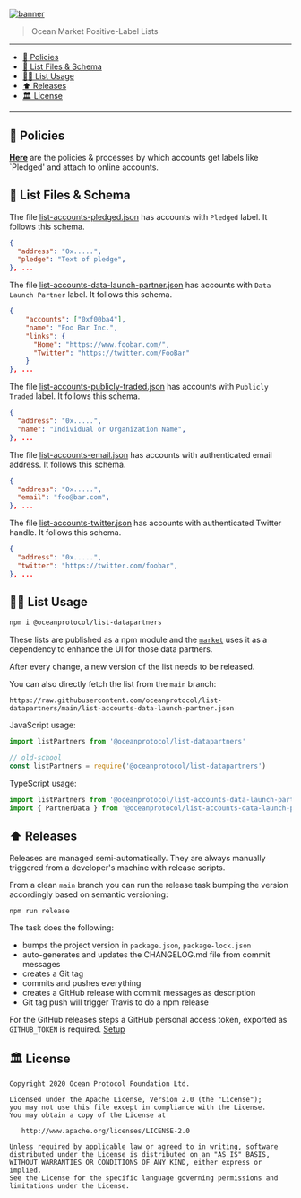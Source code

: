 [![banner](https://raw.githubusercontent.com/oceanprotocol/art/master/github/repo-banner%402x.png)](https://oceanprotocol.com)

> Ocean Market Positive-Label Lists

---

- [🦑 Policies](#-policies)
- [🤿 List Files & Schema](#-list-schema)
- [🏄‍♀️ List Usage](#️-list-usage)
- [⬆️ Releases](#️-releases)
- [🏛 License](#-license)

---

## 🦑 Policies

**[Here](policies/README.md)** are the policies & processes by which accounts get labels like `Pledged' and attach to online accounts.


## 🤿 List Files & Schema

The file [list-accounts-pledged.json](list-accounts-pledged.json) has accounts with `Pledged` label. It follows this schema.

```json
{
  "address": "0x.....",
  "pledge": "Text of pledge",
}, ...
```

The file [list-accounts-data-launch-partner.json](list-accounts-data-launch-partner.json) has accounts with `Data Launch Partner` label. It follows this schema.

```json
{
    "accounts": ["0xf00ba4"],
    "name": "Foo Bar Inc.",
    "links": {
      "Home": "https://www.foobar.com/",
      "Twitter": "https://twitter.com/FooBar"
    }
}, ...
```

The file [list-accounts-publicly-traded.json](list-accounts-publicly-traded.json) has accounts with `Publicly Traded` label. It follows this schema.

```json
{
  "address": "0x.....",
  "name": "Individual or Organization Name",
}, ...
```

The file [list-accounts-email.json](list-accounts-email.json) has accounts with authenticated email address. It follows this schema.

```json
{
  "address": "0x.....",
  "email": "foo@bar.com",
}, ...
```

The file [list-accounts-twitter.json](list-accounts-twitter.json) has accounts with authenticated Twitter handle. It follows this schema.

```json
{
  "address": "0x.....",
  "twitter": "https://twitter.com/foobar",
}, ...
```

## 🏄‍♀️ List Usage

```bash
npm i @oceanprotocol/list-datapartners
```

These lists are published as a npm module and the [`market`](https://github.com/oceanprotocol/market) uses it as a dependency to enhance the UI for those data partners.

After every change, a new version of the list needs to be released.

You can also directly fetch the list from the `main` branch:

```text
https://raw.githubusercontent.com/oceanprotocol/list-datapartners/main/list-accounts-data-launch-partner.json
```

JavaScript usage:

```js
import listPartners from '@oceanprotocol/list-datapartners'

// old-school
const listPartners = require('@oceanprotocol/list-datapartners')
```

TypeScript usage:

```ts
import listPartners from '@oceanprotocol/list-accounts-data-launch-partner'
import { PartnerData } from '@oceanprotocol/list-accounts-data-launch-partner/types'
```

## ⬆️ Releases

Releases are managed semi-automatically. They are always manually triggered from a developer's machine with release scripts.

From a clean `main` branch you can run the release task bumping the version accordingly based on semantic versioning:

```bash
npm run release
```

The task does the following:

- bumps the project version in `package.json`, `package-lock.json`
- auto-generates and updates the CHANGELOG.md file from commit messages
- creates a Git tag
- commits and pushes everything
- creates a GitHub release with commit messages as description
- Git tag push will trigger Travis to do a npm release

For the GitHub releases steps a GitHub personal access token, exported as `GITHUB_TOKEN` is required. [Setup](https://github.com/release-it/release-it#github-releases)

## 🏛 License

```text
Copyright 2020 Ocean Protocol Foundation Ltd.

Licensed under the Apache License, Version 2.0 (the "License");
you may not use this file except in compliance with the License.
You may obtain a copy of the License at

   http://www.apache.org/licenses/LICENSE-2.0

Unless required by applicable law or agreed to in writing, software
distributed under the License is distributed on an "AS IS" BASIS,
WITHOUT WARRANTIES OR CONDITIONS OF ANY KIND, either express or implied.
See the License for the specific language governing permissions and
limitations under the License.
```
